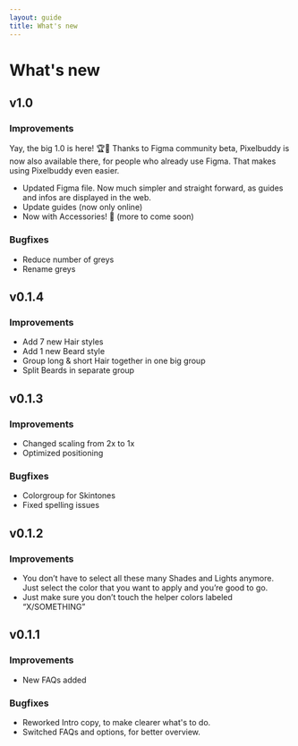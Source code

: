 ```yaml
---
layout: guide
title: What's new
---
```


# What's new

## v1.0
### Improvements
Yay, the big 1.0 is here! 🏆🥂
Thanks to Figma community beta, Pixelbuddy is now also available there, for people who already use Figma. That makes using Pixelbuddy even easier. 
* Updated Figma file. Now much simpler and straight forward, as guides and infos are displayed in the web.
* Update guides (now only online)
* Now with Accessories! 🎉 (more to come soon)
### Bugfixes
* Reduce number of greys
* Rename greys

## v0.1.4
### Improvements
* Add 7 new Hair styles
* Add 1 new Beard style
* Group long & short Hair together in one big group
* Split Beards in separate group


## v0.1.3
### Improvements
* Changed scaling from 2x to 1x
* Optimized positioning
### Bugfixes
* Colorgroup for Skintones
* Fixed spelling issues


## v0.1.2
### Improvements
* You don’t have to select all these many Shades and Lights anymore. Just select the color that you want to apply and you’re good to go.
* Just make sure you don’t touch the helper colors labeled “X/SOMETHING”


## v0.1.1
### Improvements
* New FAQs added
### Bugfixes
* Reworked Intro copy, to make clearer what's to do.
* Switched FAQs and options, for better overview.
